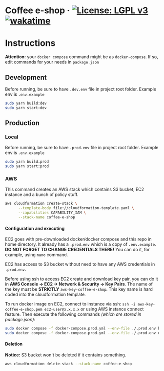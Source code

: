 # Coffee e-shop &middot; [![License: LGPL v3](https://img.shields.io/badge/License-LGPL_v3-blue.svg)](https://www.gnu.org/licenses/lgpl-3.0) [![wakatime](https://wakatime.com/badge/user/bc8fa60c-fa34-4507-b70f-24bdba32a74d/project/c71d4f0b-156e-4908-ba0c-20a1b626f1a8.svg)](https://wakatime.com/badge/user/bc8fa60c-fa34-4507-b70f-24bdba32a74d/project/c71d4f0b-156e-4908-ba0c-20a1b626f1a8)

# Instructions

**Attention:** your `docker compose` command might be as `docker-compose`. If so, edit commands for your needs in `package.json`

## Development

Before running, be sure to have `.dev.env` file in project root folder. Example env is `.env.example`

```bash
sudo yarn build:dev
sudo yarn start:dev
```

## Production

### Local

Before running, be sure to have `.prod.env` file in project root folder. Example env is `.env.example`

```bash
sudo yarn build:prod
sudo yarn start:prod
```

### AWS

This command creates an AWS stack which contains S3 bucket, EC2 instance and a bunch of policy stuff.

```bash
aws cloudformation create-stack \
      --template-body file://cloudformation-template.yaml \
      --capabilities CAPABILITY_IAM \
      --stack-name coffee-e-shop
```

#### Configuration and executing

EC2 goes with pre-downloaded docker/docker compose and this repo in home directory. It already has a `.prod.env` which is a copy of `.env.example`. **DO NOT FORGET TO CHANGE CREDENTIALS THERE!** You can do it, for example, using `nano` command.

EC2 has access to S3 bucket without need to have any AWS credentials in `.prod.env`.

Before using ssh to access EC2 create and download key pair, you can do it in **AWS Console -> EC2 -> Network & Security -> Key Pairs**. The name of the key must be **STRICTLY** `aws-key-coffee-e-shop`. This key name is hard coded into the cloudformation template.

To run docker image on EC2, connect to instance via ssh: `ssh -i aws-key-coffee-e-shop.pem ec2-user@x.x.x.x` or using AWS instance connect feature. Then execute the following commands *(which are stored in package.json)*:

```bash
sudo docker compose -f docker-compose.prod.yml --env-file ./.prod.env build
sudo docker compose -f docker-compose.prod.yml --env-file ./.prod.env up
```

#### Deletion

**Notice:** S3 bucket won't be deleted if it contains something.

```bash
aws cloudformation delete-stack --stack-name coffee-e-shop
```
